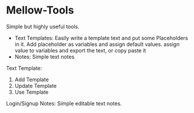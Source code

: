# Mellow-Tools

Simple but highly useful tools.

- Text Templates: Easily write a template text and put some Placeholders in it. Add placeholder as variables and assign default values. assign value to variables and export the text, or copy paste it
- Notes: Simple text notes

Text Template:

1. Add Template
2. Update Template
3. Use Template

Login/Signup
Notes: Simple editable text notes. 
